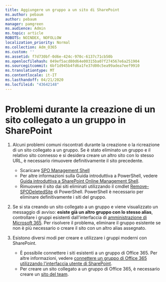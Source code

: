 ```yaml
---
title: Aggiungere un gruppo a un sito di SharePoint
ms.author: pebaum
author: pebaum
manager: pamgreen
ms.audience: Admin
ms.topic: article
ROBOTS: NOINDEX, NOFOLLOW
localization_priority: Normal
ms.collection: Adm_O365
ms.custom: ''
ms.assetid: f7d730bf-0d6e-424c-970c-6137c71cb50b
ms.openlocfilehash: 049ef5acd80d64e00315ba07f274567e6a251904
ms.sourcegitcommit: 6bf1d945b4fd6a1fe37d00c5ea99adea7eef9910
ms.translationtype: MT
ms.contentlocale: it-IT
ms.lasthandoff: 04/21/2020
ms.locfileid: "43642148"
---
```

# <a name="issues-when-creating-a-group-connected-site-in-sharepoint"></a>Problemi durante la creazione di un sito collegato a un gruppo in SharePoint

1. Alcuni problemi comuni riscontrati durante la creazione o la ricreazione di un sito collegato a un gruppo.
Se è stato eliminato un gruppo e il relativo sito connesso e si desidera creare un altro sito con lo stesso URL, è necessario rimuovere definitivamente il sito precedente.

   - Scaricare [SPO Management Shell](https://support.office.com/article/introduction-to-the-sharepoint-online-management-shell-c16941c3-19b4-4710-8056-34c034493429)
   - Per altre informazioni sulla Guida introduttiva a PowerShell, vedere [Guida introduttiva a SharePoint Online Management Shell](https://docs.microsoft.com/powershell/module/sharepoint-online/remove-sposite).
   - Rimuovere il sito dai siti eliminati utilizzando il cmdlet [Remove-SPODeletedSite](https://docs.microsoft.com/powershell/module/sharepoint-online/remove-sposite?view=sharepoint-ps) di PowerShell. PowerShell è necessario per eliminare definitivamente i siti del gruppo.

1. Se si sta creando un sito collegato a un gruppo e viene visualizzato un messaggio di avviso: **esiste già un altro gruppo con lo stesso alias**, controllare i gruppi esistenti dall'interfaccia di [amministrazione di Microsoft 365](https://admin.microsoft.com/AdminPortal/Home#/groups). Per risolvere il problema, eliminare il gruppo esistente se non è più necessario o creare il sito con un altro alias assegnato.

1. Esistono diversi modi per creare e utilizzare i gruppi moderni con SharePoint.

   - È possibile connettere i siti esistenti a un gruppo di Office 365. Per altre informazioni, vedere [connettere un gruppo di Office 365 utilizzando l'interfaccia utente di SharePoint](https://docs.microsoft.com/sharepoint/dev/transform/modernize-connect-to-office365-group#connect-an-office-365-group-using-the-sharepoint-user-interface).
   - Per creare un sito collegato a un gruppo di Office 365, è necessario creare un [sito del team](https://admin.microsoft.com/sharepoint).
